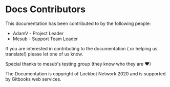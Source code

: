 # Docs Contributors

This documentation has been contributed to by the following people:

* AdamV - Project Leader
* Mesub - Support Team Leader

If you are interested in contributing to the documentation \( or helping us translate!\) please let one of us know.

Special thanks to mesub's testing group \(they know who they are ♥\)

The Documentation is copyright of Lockbot Network 2020 and is supported by Gitbooks web services.

